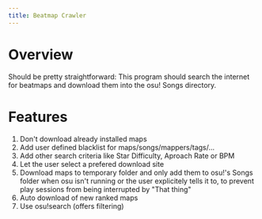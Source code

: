 ```yaml
---
title: Beatmap Crawler
---
```


# Overview
Should be pretty straightforward: This program should search the internet for beatmaps and download them into the osu! Songs directory.

# Features
1. Don't download already installed maps
1. Add user defined blacklist for maps/songs/mappers/tags/...
1. Add other search criteria like Star Difficulty, Aproach Rate or BPM
1. Let the user select a prefered download site
1. Download maps to temporary folder and only add them to osu!'s Songs folder when osu isn't running or the user explicitely tells it to, to prevent play sessions from being interrupted by "That thing"
2. Auto download of new ranked maps
3. Use osu!search (offers filtering)
